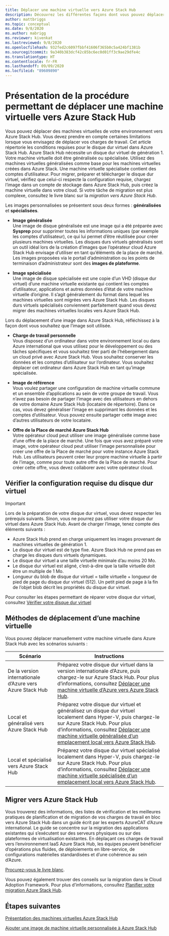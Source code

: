 ```yaml
---
title: Déplacer une machine virtuelle vers Azure Stack Hub
description: Découvrez les différentes façons dont vous pouvez déplacer une machine virtuelle vers Azure Stack Hub.
author: mattbriggs
ms.topic: conceptual
ms.date: 9/8/2020
ms.author: mabrigg
ms.reviewer: kivenkat
ms.lastreviewed: 9/8/2020
ms.openlocfilehash: 932fed2c6097fbbf41606f365b0c5a424bf1381b
ms.sourcegitcommit: 9a340b383dcf42c85bc6ec0d01ff3c9ae29dfe4c
ms.translationtype: HT
ms.contentlocale: fr-FR
ms.lasthandoff: 09/09/2020
ms.locfileid: "89609890"
---
```

# <a name="move-a-vm-to-azure-stack-hub-overview"></a>Présentation de la procédure permettant de déplacer une machine virtuelle vers Azure Stack Hub

Vous pouvez déplacer des machines virtuelles de votre environnement vers Azure Stack Hub. Vous devez prendre en compte certaines limitations lorsque vous envisagez de déplacer vos charges de travail. Cet article répertorie les conditions requises pour le disque dur virtuel dans Azure Stack Hub. Azure Stack Hub nécessite un disque dur virtuel de génération 1. Votre machine virtuelle doit être généralisée ou spécialisée. Utilisez des machines virtuelles généralisées comme base pour les machines virtuelles créées dans Azure Stack. Une machine virtuelle spécialisée contient des comptes d’utilisateur. Pour migrer, préparer et télécharger le disque dur virtuel, vérifiez que celui-ci respecte la configuration requise, chargez l’image dans un compte de stockage dans Azure Stack Hub, puis créez la machine virtuelle dans votre cloud. Si votre tâche de migration est plus complexe, consultez le livre blanc sur la *migration vers Azure Stack Hub*.

Les images personnalisées se présentent sous deux formes : **généralisées** et **spécialisées**.

- **Image généralisée**  
  Une image de disque généralisée est une image qui a été préparée avec **Sysprep** pour supprimer toutes les informations uniques (par exemple les comptes d’utilisateur), ce qui lui permet d’être réutilisée pour créer plusieurs machines virtuelles. Les disques durs virtuels généralisés sont un outil idéal lors de la création d’images que l’opérateur cloud Azure Stack Hub envisage d’utiliser en tant qu’éléments de la place de marché. Les images proposées via le portail d’administration ou les points de terminaison d’administrateur sont des **images de plateforme**.

- **Image spécialisée**  
  Une image de disque spécialisée est une copie d’un VHD (disque dur virtuel) d’une machine virtuelle existante qui contient les comptes d’utilisateur, applications et autres données d’état de votre machine virtuelle d’origine. Il s’agit généralement du format dans lequel les machines virtuelles sont migrées vers Azure Stack Hub. Les disques durs virtuels spécialisés conviennent parfaitement quand vous devez migrer des machines virtuelles locales vers Azure Stack Hub.

Lors du déplacement d’une image dans Azure Stack Hub, réfléchissez à la façon dont vous souhaitez que l’image soit utilisée.

- **Charge de travail personnelle**  
    Vous disposez d’un ordinateur dans votre environnement local ou dans Azure international que vous utilisez pour le développement ou des tâches spécifiques et vous souhaitez tirer parti de l’hébergement dans un cloud privé avec Azure Stack Hub. Vous souhaitez conserver les données et les comptes d’utilisateur sur l’ordinateur. Vous souhaitez déplacer cet ordinateur dans Azure Stack Hub en tant qu’image spécialisée.

- **Image de référence**  
    Vous voulez partager une configuration de machine virtuelle commune et un ensemble d’applications au sein de votre groupe de travail. Vous n’avez pas besoin de partager l’image avec des utilisateurs en dehors de votre domaine Azure Stack Hub (locataire de répertoire). Dans ce cas, vous devez généraliser l’image en supprimant les données et les comptes d’utilisateur. Vous pouvez ensuite partager cette image avec d’autres utilisateurs de votre locataire.

- **Offre de la Place de marché Azure Stack Hub**  
    Votre opérateur cloud peut utiliser une image généralisée comme base d’une offre de la place de marché. Une fois que vous avez préparé votre image, votre opérateur cloud peut utiliser l’image personnalisée pour créer une offre de la Place de marché pour votre instance Azure Stack Hub. Les utilisateurs peuvent créer leur propre machine virtuelle à partir de l’image, comme pour toute autre offre de la Place de marché. Pour créer cette offre, vous devez collaborer avec votre opérateur cloud.

## <a name="verify-vhd-requirements"></a>Vérifier la configuration requise du disque dur virtuel

> [!IMPORTANT]  
> Lors de la préparation de votre disque dur virtuel, vous devez respecter les prérequis suivants. Sinon, vous ne pourrez pas utiliser votre disque dur virtuel dans Azure Stack Hub.
> Avant de charger l’image, tenez compte des éléments suivants :
> - Azure Stack Hub prend en charge uniquement les images provenant de machines virtuelles de génération 1.
> - Le disque dur virtuel est de type fixe. Azure Stack Hub ne prend pas en charge les disques durs virtuels dynamiques.
> - Le disque dur virtuel a une taille virtuelle minimale d’au moins 20 Mo.
> - Le disque dur virtuel est aligné, c’est-à-dire que la taille virtuelle doit être un multiple de 1 Mo.
> - Longueur du blob de disque dur virtuel = taille virtuelle + longueur de pied de page du disque dur virtuel (512). Un petit pied de page à la fin de l’objet blob décrit les propriétés du disque dur virtuel. 

Pour consulter les étapes permettant de réparer votre disque dur virtuel, consultez [Vérifier votre disque dur virtuel](vm-move-from-azure.md#verify-your-vhd)

## <a name="methods-of-moving-a-vm"></a>Méthodes de déplacement d’une machine virtuelle

Vous pouvez déplacer manuellement votre machine virtuelle dans Azure Stack Hub avec les scénarios suivants :

| Scénario | Instructions |
| --- | --- |
| De la version internationale d’Azure vers Azure Stack Hub | Préparez votre disque dur virtuel dans la version internationale d’Azure, puis chargez-le sur Azure Stack Hub. Pour plus d’informations, consultez [Déplacer une machine virtuelle d’Azure vers Azure Stack Hub](vm-move-from-azure.md). |
| Local et généralisé vers Azure Stack Hub | Préparez votre disque dur virtuel et généralisez un disque dur virtuel localement dans Hyper-V, puis chargez-le sur Azure Stack Hub. Pour plus d’informations, consultez [Déplacer une machine virtuelle généralisée d’un emplacement local vers Azure Stack Hub](vm-move-generalized.md). |
| Local et spécialisé vers Azure Stack Hub | Préparez votre disque dur virtuel spécialisé localement dans Hyper-V, puis chargez-le sur Azure Stack Hub. Pour plus d’informations, consultez [Déplacer une machine virtuelle spécialisée d’un emplacement local vers Azure Stack Hub](vm-move-specialized.md). |

## <a name="migrate-to-azure-stack-hub"></a>Migrer vers Azure Stack Hub

Vous trouverez des informations, des listes de vérification et les meilleures pratiques de planification et de migration de vos charges de travail en bloc vers Azure Stack Hub dans un guide écrit par les experts AzureCAT d’Azure international. Le guide se concentre sur la migration des applications existantes qui s’exécutent sur des serveurs physiques ou sur des plateformes de virtualisation existantes. En déplaçant ces charges de travail vers l’environnement IaaS Azure Stack Hub, les équipes peuvent bénéficier d’opérations plus fluides, de déploiements en libre-service, de configurations matérielles standardisées et d’une cohérence au sein d’Azure.

[Procurez-vous le livre blanc](https://azure.microsoft.com/resources/migrate-to-azure-stack-hub-patterns-and-practices-checklists/).

Vous pouvez également trouver des conseils sur la migration dans le Cloud Adoption Framework. Pour plus d’informations, consultez [Planifier votre migration Azure Stack Hub](/azure/cloud-adoption-framework/scenarios/azure-stack/plan). 

## <a name="next-steps"></a>Étapes suivantes

[Présentation des machines virtuelles Azure Stack Hub](azure-stack-compute-overview.md)

[Ajouter une image de machine virtuelle personnalisée à Azure Stack Hub](../operator/azure-stack-add-vm-image.md)